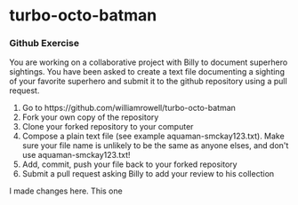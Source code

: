 turbo-octo-batman
=================

<h3>Github Exercise</h3>

You are working on a collaborative project with Billy to document superhero 
sightings.  You have been asked to create a text file documenting a sighting
of your favorite superhero and submit it to the github repository using
a pull request.

<ol>
<li>Go to https://github.com/williamrowell/turbo-octo-batman</li>
<li>Fork your own copy of the repository</li>
<li>Clone your forked repository to your computer</li>
<li>Compose a plain text file (see example aquaman-smckay123.txt). 
Make sure your file name is unlikely to be the same as anyone elses, and 
don't use aquaman-smckay123.txt! </li>
<li>Add, commit, push your file back to your forked repository</li>
<li>Submit a pull request asking Billy to add your review to his collection</li>
</ol>
I made changes here. This one
